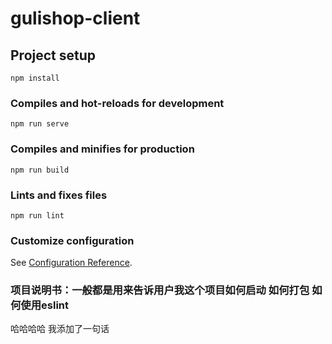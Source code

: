 # gulishop-client

## Project setup
```
npm install
```

### Compiles and hot-reloads for development
```
npm run serve
```

### Compiles and minifies for production
```
npm run build
```

### Lints and fixes files
```
npm run lint
```

### Customize configuration
See [Configuration Reference](https://cli.vuejs.org/config/).


### 项目说明书：一般都是用来告诉用户我这个项目如何启动 如何打包 如何使用eslint  


哈哈哈哈
我添加了一句话
